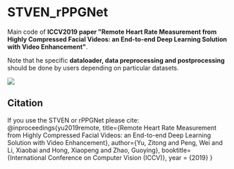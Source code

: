 # STVEN_rPPGNet
Main code of **ICCV2019 paper "Remote Heart Rate Measurement from Highly Compressed Facial Videos: an End-to-end Deep Learning Solution with Video Enhancement"**.    

Note that he specific **dataloader, data preprocessing and postprocessing** should be done by users depending on particular datasets.   

![](https://github.com/ZitongYu/STVEN_rPPGNet/edit/master/pics/network.png)  

Citation
------- 
If you use the STVEN or rPPGNet please cite:
@inproceedings{yu2019remote,
	title={Remote Heart Rate Measurement from Highly Compressed Facial Videos: an End-to-end Deep Learning Solution with Video Enhancement},
  author={Yu, Zitong and Peng, Wei and Li, Xiaobai and Hong, Xiaopeng and Zhao, Guoying},
	booktitle= {International Conference on Computer Vision (ICCV)},
	year = {2019}
}
